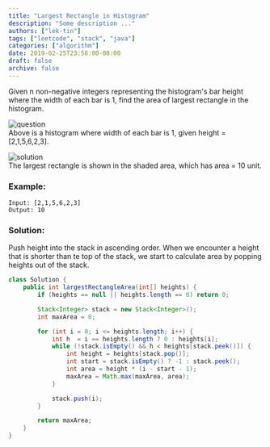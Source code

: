 ```yaml
---
title: "Largest Rectangle in Histogram"
description: "Some description ..."
authors: ["lek-tin"]
tags: ["leetcode", "stack", "java"]
categories: ["algorithm"]
date: 2019-02-25T23:58:00-08:00
draft: false
archive: false
---
```

Given n non-negative integers representing the histogram's bar height where the width of each bar is 1, find the area of largest rectangle in the histogram.

![question](https://assets.leetcode.com/uploads/2018/10/12/histogram.png)  
Above is a histogram where width of each bar is 1, given height = [2,1,5,6,2,3].

![solution](https://assets.leetcode.com/uploads/2018/10/12/histogram_area.png)  
The largest rectangle is shown in the shaded area, which has area = 10 unit.

### Example:
```
Input: [2,1,5,6,2,3]
Output: 10
```
### Solution:
Push height into the stack in ascending order. When we encounter a height that is shorter than te top of the stack, we start to calculate area by popping heights out of the stack.
```java
class Solution {
    public int largestRectangleArea(int[] heights) {
        if (heights == null || heights.length == 0) return 0;

        Stack<Integer> stack = new Stack<Integer>();
        int maxArea = 0;

        for (int i = 0; i <= heights.length; i++) {
            int h  = i == heights.length ? 0 : heights[i];
            while (!stack.isEmpty() && h < heights[stack.peek()]) {
                int height = heights[stack.pop()];
                int start = stack.isEmpty() ? -1 : stack.peek();
                int area = height * (i - start - 1);
                maxArea = Math.max(maxArea, area);
            }

            stack.push(i);
        }

        return maxArea;
    }
}
```